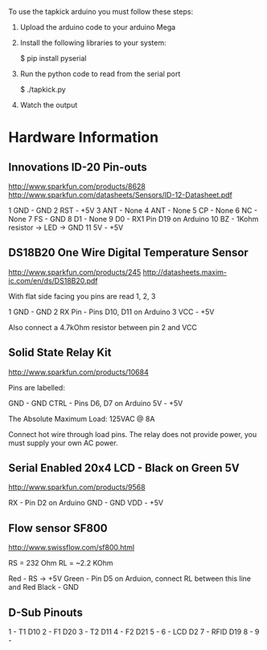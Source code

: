 To use the tapkick arduino you must follow these steps:

1. Upload the arduino code to your arduino Mega

2. Install the following libraries to your system:

    $ pip install pyserial

3. Run the python code to read from the serial port

    $ ./tapkick.py

4. Watch the output

# Hardware Information

## Innovations ID-20 Pin-outs

 http://www.sparkfun.com/products/8628
 http://www.sparkfun.com/datasheets/Sensors/ID-12-Datasheet.pdf

  1 GND - GND
  2 RST - +5V
  3 ANT - None
  4 ANT - None
  5 CP  - None
  6 NC  - None
  7 FS  - GND
  8 D1  - None
  9 D0  - RX1 Pin D19 on Arduino
 10 BZ  - 1Kohm resistor -> LED -> GND
 11 5V  - +5V


## DS18B20 One Wire Digital Temperature Sensor
 http://www.sparkfun.com/products/245
 http://datasheets.maxim-ic.com/en/ds/DS18B20.pdf

 With flat side facing you pins are read 1, 2, 3

  1 GND    - GND
  2 RX Pin - Pins D10, D11 on Arduino
  3 VCC    - +5V

 Also connect a 4.7kOhm resistor between pin 2 and VCC


## Solid State Relay Kit

 http://www.sparkfun.com/products/10684

 Pins are labelled:

 GND  - GND
 CTRL - Pins D6, D7 on Arduino
 5V   - +5V

 The Absolute Maximum Load: 125VAC @ 8A

 Connect hot wire through load pins.  The relay does
 not provide power, you must supply your own AC power.


## Serial Enabled 20x4 LCD - Black on Green 5V
 
 http://www.sparkfun.com/products/9568

 RX  - Pin D2 on Arduino
 GND - GND
 VDD - +5V


## Flow sensor SF800

 http://www.swissflow.com/sf800.html

 RS = 232 Ohm
 RL = ~2.2 KOhm

 Red   - RS -> +5V
 Green - Pin D5 on Arduion, connect RL between this line and Red
 Black - GND


## D-Sub Pinouts
 1 - T1   D10
 2 - F1   D20
 3 - T2   D11
 4 - F2   D21
 5 - 
 6 - LCD  D2
 7 - RFID D19
 8 -
 9 -

